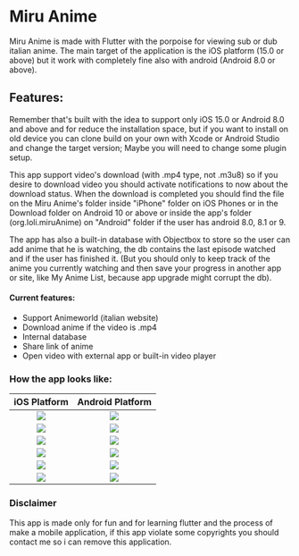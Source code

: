 # Miru Anime

Miru Anime is made with Flutter with the porpoise for viewing sub or dub italian anime.
The main target of the application is the iOS platform (15.0 or above) but it work with completely fine 
also with android (Android 8.0 or above).

## Features: 

Remember that's built with the idea to support only iOS 15.0 or Android 8.0 and above and for reduce 
the installation space, but if you want to install on old device you can clone build on your own with 
Xcode or Android Studio and change the target version; Maybe you will need to change some plugin setup.

This app support video's download (with .mp4 type, not .m3u8) so if you desire to download video
you should activate notifications to now about the download status.
When the download is completed you should find the file on the Miru Anime's folder inside "iPhone" folder on
iOS Phones or in the Download folder on Android 10 or above or inside the app's folder (org.loli.miruAnime) 
on "Android" folder if the user has android 8.0, 8.1 or 9.

The app has also a built-in database with Objectbox to store so the user can add anime that he is watching,
the db contains the last episode watched and if the user has finished it. (But you should only to keep track
of the anime you currently watching and then save your progress in another app or site, like My Anime List,
because app upgrade might corrupt the db).

#### Current features:

- Support Animeworld (italian website)
- Download anime if the video is .mp4
- Internal database
- Share link of anime
- Open video with external app or built-in video player

### How the app looks like:
 
iOS Platform           |  Android Platform  
:-------------------------:|:-------------------------:
![](images/IMG_0141.PNG)  |  ![](images/Screenshot_20220327-165248.jpg)
![](images/IMG_0142.PNG)  |  ![](images/Screenshot_20220327-165456.jpg)
![](images/IMG_0143.PNG)  |  ![](images/Screenshot_20220327-165518.jpg)
![](images/IMG_0144.PNG)  |  ![](images/Screenshot_20220327-165544.jpg)
![](images/IMG_0145.PNG)  |  ![](images/Screenshot_20220327-165528.jpg)
![](images/IMG_0146.PNG)  |  ![](images/Screenshot_20220327-165625.jpg)

### Disclaimer

This app is made only for fun and for learning flutter and the process of make a mobile application,
if this app violate some copyrights you should contact me so i can remove this application.

